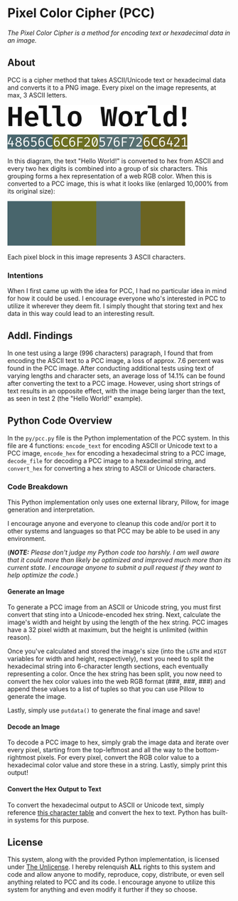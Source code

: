 # Pixel Color Cipher (PCC)
*The Pixel Color Cipher is a method for encoding text or hexadecimal data in an image.*

## About
PCC is a cipher method that takes ASCII/Unicode text or hexadecimal data and converts it to a PNG image. Every pixel on the image represents, at max, 3 ASCII letters.  
  
<img src="readme/helloworld_diagram.svg" height="100"/>  
  
In this diagram, the text "Hello World!" is converted to hex from ASCII and every two hex digits is combined into a group of six characters. This grouping forms a hex representation of a web RGB color. When this is converted to a PCC image, this is what it looks like (enlarged 10,000% from its original size):
  
<img src="readme/helloworld_image.png" height="100"/>  
  
Each pixel block in this image represents 3 ASCII characters.

### Intentions
When I first came up with the idea for PCC, I had no particular idea in mind for how it could be used. I encourage everyone who's interested in PCC to utilize it wherever they deem fit. I simply thought that storing text and hex data in this way could lead to an interesting result.

## Addl. Findings
In one test using a large (996 characters) paragraph, I found that from encoding the ASCII text to a PCC image, a loss of approx. 7.6 percent was found in the PCC image. After conducting additional tests using text of varying lengths and character sets, an average loss of 14.1% can be found after converting the text to a PCC image. However, using short strings of text results in an opposite effect, with the image being larger than the text, as seen in test 2 (the "Hello World!" example).  

## Python Code Overview
In the `py/pcc.py` file is the Python implementation of the PCC system. In this file are 4 functions: `encode_text` for encoding ASCII or Unicode text to a PCC image, `encode_hex` for encoding a hexadecimal string to a PCC image, `decode_file` for decoding a PCC image to a hexadecimal string, and `convert_hex` for converting a hex string to ASCII or Unicode characters.

### Code Breakdown
This Python implementation only uses one external library, Pillow, for image generation and interpretation.

I encourage anyone and everyone to cleanup this code and/or port it to other systems and languages so that PCC may be able to be used in any environment.

(***NOTE:*** *Please don't judge my Python code too harshly. I am well aware that it could more than likely be optimized and improved much more than its current state. I encourage anyone to submit a pull request if they want to help optimize the code.*)

#### **Generate an Image**
To generate a PCC image from an ASCII or Unicode string, you must first convert that sting into a Unicode-encoded hex string. Next, calculate the image's width and height by using the length of the hex string. PCC images have a 32 pixel width at maximum, but the height is unlimited (within reason).

Once you've calculated and stored the image's size (into the `LGTH` and `HIGT` variables for width and height, respectively), next you need to split the hexadecimal string into 6-character length sections, each eventually representing a color. Once the hex string has been split, you now need to convert the hex color values into the web RGB format (###, ###, ###) and append these values to a list of tuples so that you can use Pillow to generate the image.

Lastly, simply use `putdata()` to generate the final image and save!

#### **Decode an Image**
To decode a PCC image to hex, simply grab the image data and iterate over every pixel, starting from the top-leftmost and all the way to the bottom-rightmost pixels. For every pixel, convert the RGB color value to a hexadecimal color value and store these in a string. Lastly, simply print this output!

#### **Convert the Hex Output to Text**
To convert the hexadecimal output to ASCII or Unicode text, simply reference [this character table](https://en.wikipedia.org/wiki/List_of_Unicode_characters) and convert the hex to text. Python has built-in systems for this purpose.

## License
This system, along with the provided Python implementation, is licensed under [The Unlicense](http://unlicense.org). I hereby relenquish **ALL** rights to this system and code and allow anyone to modify, reproduce, copy, distribute, or even sell anything related to PCC and its code. I encourage anyone to utilize this system for anything and even modify it further if they so choose.
